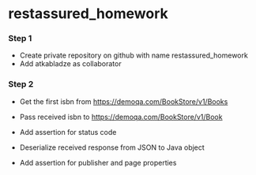 # restassured_homework
### Step 1
 - Create private repository on github with name restassured_homework
 - Add atkabladze as collaborator


 ### Step 2
- Get the first isbn from https://demoqa.com/BookStore/v1/Books
 - Pass received isbn to https://demoqa.com/BookStore/v1/Book 

- Add assertion for status code
- Deserialize received response from JSON to Java object
- Add assertion for publisher and page properties